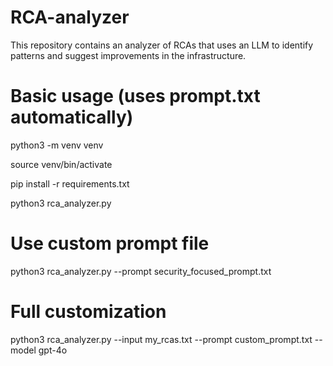 # RCA-analyzer
This repository contains an analyzer of RCAs that uses an LLM to identify patterns and suggest improvements in the infrastructure.


# Basic usage (uses prompt.txt automatically)


python3 -m venv venv

source venv/bin/activate

pip install -r requirements.txt 

python3 rca_analyzer.py

# Use custom prompt file
python3 rca_analyzer.py --prompt security_focused_prompt.txt

# Full customization
python3 rca_analyzer.py --input my_rcas.txt --prompt custom_prompt.txt --model gpt-4o